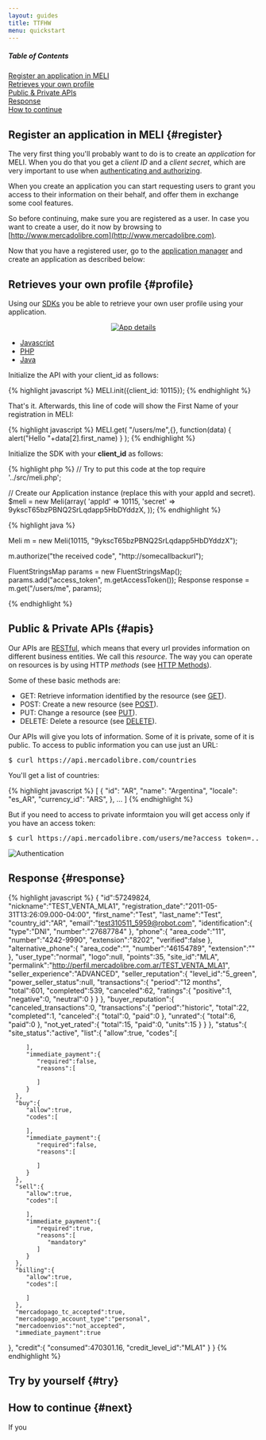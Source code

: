 ```yaml
---
layout: guides
title: TTFHW
menu: quickstart
---
```



<div class="contents">
<h5>Table of Contents</h5>

<dl>
  <dt><a href="javascript:void(0)" onClick="goToByScroll('register')">Register an application in MELI</a></dt>
  <dt><a href="javascript:void(0)" onClick="goToByScroll('profile')">Retrieves your own profile</a></dt>
  <dt><a href="javascript:void(0)" onClick="goToByScroll('apis')">Public &amp; Private APIs</a></dt>
  <dt><a href="javascript:void(0)" onClick="goToByScroll('response')">Response</a></dt>
  <dt><a href="javascript:void(0)" onClick="goToByScroll('next')">How to continue</a></dt>
</dl>
</div>

## Register an application in MELI {#register}



The very first thing you'll probably want to do is to create an _application_ for MELI. When you do that you get a _client ID_ and a _client secret_, which are very important to use when [authenticating and authorizing](/authentication-and-authorization).

When you create an application you can start requesting users to grant you access to their information on their behalf, and offer them in exchange some cool features.

So before continuing, make sure you are registered as a user. In case you want to create a user, do it now by browsing to [http://www.mercadolibre.com](http://www.mercadolibre.com).

Now that you have a registered user, go to the [application manager](http://applications.mercadolibre.com) and create an application as described below:

## Retrieves your own profile {#profile}

Using our [SDKs](/javascript-sdk) you be able to retrieve your own user profile using your application. 

<center>
  <a href="/images/application-details.png">
      <img src="/images/application-details.png" alt="App details">
  </a>
</center>


<div id="code">
	<ul>
		<li><a href="#javascript">Javascript</a></li>
		<li><a href="#php">PHP</a></li>
		<li><a href="#java">Java</a></li>
	</ul>
	<div>
		<div id="javascript">
Initialize the API with your client_id as follows:

{% highlight javascript %}
MELI.init({client_id: 10115});
{% endhighlight %}
				

That's it. Afterwards, this line of code will show the First Name of your registration in MELI:

{% highlight javascript %}
MELI.get(
  "/users/me",{},
    function(data) { alert("Hello "+data[2].first_name) }
);
{% endhighlight %}
		</div>
		<div id="php">
Initialize the SDK with your __client_id__ as follows:

{% highlight php %}
// Try to put this code at the top
require '../src/meli.php';

// Create our Application instance (replace this with your appId and secret).
$meli = new Meli(array(
    'appId'         => 10115,
    'secret'        => 9ykscT65bzPBNQ2SrLqdapp5HbDYddzX,
));
			{% endhighlight %}
		</div>
		<div id="java">
			{% highlight java %}

Meli m = new Meli(10115, "9ykscT65bzPBNQ2SrLqdapp5HbDYddzX");

m.authorize("the received code", "http://somecallbackurl");

FluentStringsMap params = new FluentStringsMap();
params.add("access_token", m.getAccessToken());
Response response = m.get("/users/me", params);

{% endhighlight %}
		</div>
	</div>
</div>

<script type="text/javascript">
	$("#code").tabNavigator();
</script>

## Public &amp; Private APIs {#apis}


Our APIs are [RESTful](http://es.wikipedia.org/wiki/Representational_State_Transfer), which means that every url provides information on different business entities. We call this _resource_. The way you can operate on resources is by using HTTP _methods_ (see [HTTP Methods](http://www.w3.org/Protocols/rfc2616/rfc2616-sec9.html#sec9)).  

Some of these basic methods are:
* GET: Retrieve information identified by the resource (see [GET](http://www.w3.org/Protocols/rfc2616/rfc2616-sec9.html#sec9.3)).
* POST: Create a new resource (see [POST](http://www.w3.org/Protocols/rfc2616/rfc2616-sec9.html#sec9.5)).
* PUT: Change a resource (see [PUT](http://www.w3.org/Protocols/rfc2616/rfc2616-sec9.html#sec9.6)).
* DELETE: Delete a resource (see [DELETE](http://www.w3.org/Protocols/rfc2616/rfc2616-sec9.html#sec9.7)).


Our APIs will give you lots of information. Some of it is private, some of it is public. To access to public information you can use just an URL:

<pre class="terminal">$ curl https://api.mercadolibre.com/countries</pre>

You'll get a list of countries:
    
{% highlight javascript %}
[
  {
    "id": "AR",
    "name": "Argentina",
    "locale": "es_AR",
    "currency_id": "ARS",
  },
  ...
]
{% endhighlight %}

But if you need to access to private informtaion you will get access only if you have an access token:

<pre class="terminal">$ curl https://api.mercadolibre.com/users/me?access_token=...</pre>


<img src="/images/authentication-authorization.png" alt="Authentication" />





## Response {#response}


{% highlight javascript %}
{
   "id":57249824,
   "nickname":"TEST_VENTA_MLA1",
   "registration_date":"2011-05-31T13:26:09.000-04:00",
   "first_name":"Test",
   "last_name":"Test",
   "country_id":"AR",
   "email":"test310511_5959@robot.com",
   "identification":{
      "type":"DNI",
      "number":"27687784"
   },
   "phone":{
      "area_code":"11",
      "number":"4242-9990",
      "extension":"8202",
      "verified":false
   },
   "alternative_phone":{
      "area_code":"",
      "number":"46154789",
      "extension":""
   },
   "user_type":"normal",
   "logo":null,
   "points":35,
   "site_id":"MLA",
   "permalink":"http://perfil.mercadolibre.com.ar/TEST_VENTA_MLA1",
   "seller_experience":"ADVANCED",
   "seller_reputation":{
      "level_id":"5_green",
      "power_seller_status":null,
      "transactions":{
         "period":"12 months",
         "total":601,
         "completed":539,
         "canceled":62,
         "ratings":{
            "positive":1,
            "negative":0,
            "neutral":0
         }
      }
   },
   "buyer_reputation":{
      "canceled_transactions":0,
      "transactions":{
         "period":"historic",
         "total":22,
         "completed":1,
         "canceled":{
            "total":0,
            "paid":0
         },
         "unrated":{
            "total":6,
            "paid":0
         },
         "not_yet_rated":{
            "total":15,
            "paid":0,
            "units":15
         }
      }
   },
   "status":{
      "site_status":"active",
      "list":{
         "allow":true,
         "codes":[

         ],
         "immediate_payment":{
            "required":false,
            "reasons":[

            ]
         }
      },
      "buy":{
         "allow":true,
         "codes":[

         ],
         "immediate_payment":{
            "required":false,
            "reasons":[

            ]
         }
      },
      "sell":{
         "allow":true,
         "codes":[

         ],
         "immediate_payment":{
            "required":true,
            "reasons":[
               "mandatory"
            ]
         }
      },
      "billing":{
         "allow":true,
         "codes":[

         ]
      },
      "mercadopago_tc_accepted":true,
      "mercadopago_account_type":"personal",
      "mercadoenvios":"not_accepted",
      "immediate_payment":true
   },
   "credit":{
      "consumed":470301.16,
      "credit_level_id":"MLA1"
   }
}
{% endhighlight %}



## Try by yourself {#try}



## How to continue {#next}

If you        